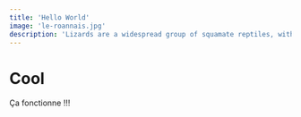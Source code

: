 ```yaml
---
title: 'Hello World'
image: 'le-roannais.jpg'
description: 'Lizards are a widespread group of squamate reptiles, with over 6,000 species, ranging across all continents except Antarctica'
---
```


# Cool

Ça fonctionne !!!
